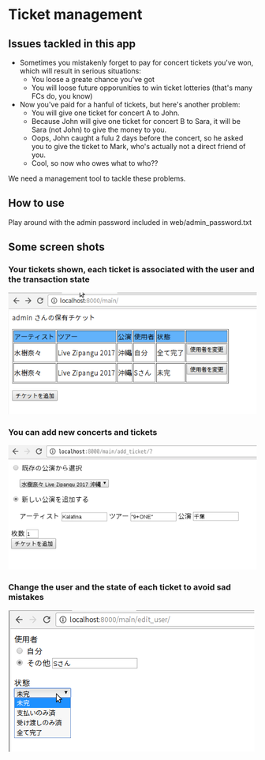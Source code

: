 # Ticket management

## Issues tackled in this app
- Sometimes you mistakenly forget to pay for concert tickets you've won, which will result in serious situations:
  - You loose a greate chance you've got
  - You will loose future opporunities to win ticket lotteries (that's many FCs do, you know) 
- Now you've paid for a hanful of tickets, but here's another problem:
  - You will give one ticket for concert A to John.
  - Because John will give one ticket for concert B to Sara, it will be Sara (not John) to give the money to you.
  - Oops, John caught a fulu 2 days before the concert, so he asked you to give the ticket to Mark, who's actually not a direct friend of you.
  - Cool, so now who owes what to who??

We need a management tool to tackle these problems.

## How to use
Play around with the admin password included in web/admin_password.txt

## Some screen shots
### Your tickets shown, each ticket is associated with the user and the transaction state
![your tickets shown](https://github.com/soramichi/ticket_management/blob/master/web/screenshot_main.png)

### You can add new concerts and tickets
![you can add new concerts and tickets](https://github.com/soramichi/ticket_management/blob/master/web/screenshot_add_ticket.png)

### Change the user and the state of each ticket to avoid sad mistakes
![change the user and the state of each ticket to avoid sad mistakes](https://github.com/soramichi/ticket_management/blob/master/web/screenshot_edituser.png)